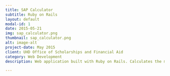 ```yaml
---
title: SAP Calculator
subtitle: Ruby on Rails
layout: default
modal-id: 1
date: 2015-05-21
img: sap_calculator.png
thumbnail: sap_calculator.png
alt: image-alt
project-date: May 2015
client: UHD Office of Scholarships and Financial Aid
category: Web Development
description: Web application built with Ruby on Rails. Calculates the minimum number of credits a student needs to reach financial aid compliance.

---
```


